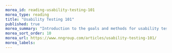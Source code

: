 ```yaml
---
morea_id: reading-usability-testing-101
morea_type: reading
title: "Usability Testing 101"
published: true
morea_summary: "Introduction to the goals and methods for usability testing"
morea_sort_order: 10
morea_url: https://www.nngroup.com/articles/usability-testing-101/
morea_labels: 
---
```

